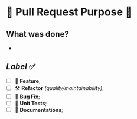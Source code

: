# 📑 Pull Request Purpose 📑

## What was done?
- 

## *Label* :white_check_mark:

- [ ] 🚀 **Feature**;
- [ ] 🛠️ **Refactor** *(quality/maintainability)*;
- [ ] 🐛 **Bug Fix**;
- [ ] 🧪 **Unit Tests**;
- [ ] 📝 **Documentations**;